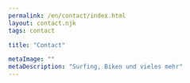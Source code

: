 ```yaml
---
permalink: /en/contact/index.html
layout: contact.njk
tags: contact

title: "Contact"

metaImage: ""
metaDescription: "Surfing, Biken und vieles mehr"
---
```

